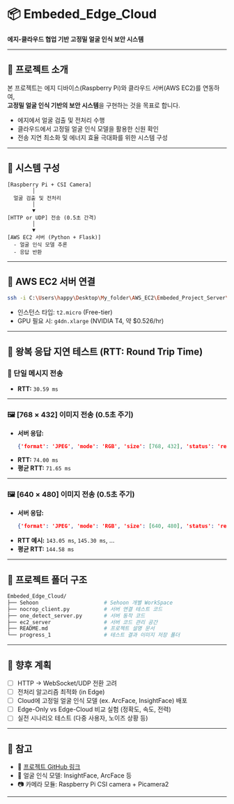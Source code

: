 # 📦 Embeded_Edge_Cloud  
**에지-클라우드 협업 기반 고정밀 얼굴 인식 보안 시스템**

---

## 📌 프로젝트 소개

본 프로젝트는 에지 디바이스(Raspberry Pi)와 클라우드 서버(AWS EC2)를 연동하여,  
**고정밀 얼굴 인식 기반의 보안 시스템**을 구현하는 것을 목표로 합니다.  

- 에지에서 얼굴 검출 및 전처리 수행  
- 클라우드에서 고정밀 얼굴 인식 모델을 활용한 신원 확인  
- 전송 지연 최소화 및 에너지 효율 극대화를 위한 시스템 구성  

---

## 🔧 시스템 구성

```
[Raspberry Pi + CSI Camera]
        │
  얼굴 검출 및 전처리
        │
        ▼
[HTTP or UDP] 전송 (0.5초 간격)
        │
        ▼
[AWS EC2 서버 (Python + Flask)]
  - 얼굴 인식 모델 추론
  - 응답 반환
```

---

## 🔗 AWS EC2 서버 연결

```bash
ssh -i C:\Users\happy\Desktop\My_folder\AWS_EC2\Embeded_Project_Server\my_key.pem ubuntu@52.79.154.43
```

- 인스턴스 타입: `t2.micro` (Free-tier)
- GPU 필요 시: `g4dn.xlarge` (NVIDIA T4, 약 $0.526/hr)

---

## 📡 왕복 응답 지연 테스트 (RTT: Round Trip Time)

### 📨 단일 메시지 전송
- **RTT:** `30.59 ms`

---

### 🖼️ [768 × 432] 이미지 전송 (0.5초 주기)
- **서버 응답:**
  ```json
  {'format': 'JPEG', 'mode': 'RGB', 'size': [768, 432], 'status': 'received'}
  ```
- **RTT:** `74.00 ms`
- **평균 RTT:** `71.65 ms`

---

### 🖼️ [640 × 480] 이미지 전송 (0.5초 주기)
- **서버 응답:**
  ```json
  {'format': 'JPEG', 'mode': 'RGB', 'size': [640, 480], 'status': 'received'}
  ```
- **RTT 예시:** `143.05 ms`, `145.30 ms`, ...
- **평균 RTT:** `144.58 ms`

---

## 📁 프로젝트 폴더 구조

```bash
Embeded_Edge_Cloud/
├── Sehoon                     # Sehoon 개별 WorkSpace
├── nocrop_client.py           # 서버 연결 테스트 코드
├── one_detect_server.py       # 서버 동작 코드
├── ec2_server                 # 서버 코드 관리 공간
├── README.md                  # 프로젝트 설명 문서
└── progress_1                 # 테스트 결과 이미지 저장 폴더
```

---

## 🚀 향후 계획

- [ ] HTTP → WebSocket/UDP 전환 고려
- [ ] 전처리 알고리즘 최적화 (in Edge)
- [ ] Cloud에 고정밀 얼굴 인식 모델 (ex. ArcFace, InsightFace) 배포
- [ ] Edge-Only vs Edge-Cloud 비교 실험 (정확도, 속도, 전력)
- [ ] 실전 시나리오 테스트 (다중 사용자, 노이즈 상황 등)

---

## 📎 참고

- 📌 [프로젝트 GitHub 링크](https://github.com/sehoon120/Embeded_Edge_Cloud)
- 📄 얼굴 인식 모델: InsightFace, ArcFace 등
- 📷 카메라 모듈: Raspberry Pi CSI camera + Picamera2

---